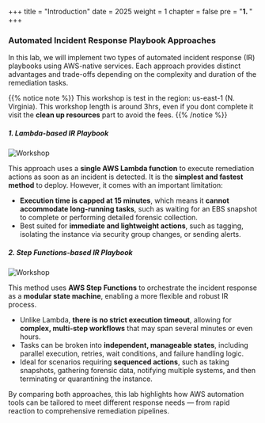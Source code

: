 +++
title = "Introduction"
date = 2025
weight = 1
chapter = false
pre = "<b>1. </b>"
+++

### Automated Incident Response Playbook Approaches

In this lab, we will implement two types of automated incident response (IR) playbooks using AWS-native services. Each approach provides distinct advantages and trade-offs depending on the complexity and duration of the remediation tasks.

{{% notice note %}}
This workshop is test in the region: us-east-1 (N. Virginia).
This workshop length is around 3hrs, even if you dont complete it visit the **clean up resources** part to avoid the fees.
{{% /notice %}}

##### 1. Lambda-based IR Playbook

![Workshop](../images/1/Workshop_Lambda.jpg)

This approach uses a **single AWS Lambda function** to execute remediation actions as soon as an incident is detected. It is the **simplest and fastest method** to deploy. However, it comes with an important limitation:

- **Execution time is capped at 15 minutes**, which means it **cannot accommodate long-running tasks**, such as waiting for an EBS snapshot to complete or performing detailed forensic collection.
- Best suited for **immediate and lightweight actions**, such as tagging, isolating the instance via security group changes, or sending alerts.

##### 2. Step Functions-based IR Playbook

![Workshop](../images/1/Workshop_Step_Function.jpg)

This method uses **AWS Step Functions** to orchestrate the incident response as a **modular state machine**, enabling a more flexible and robust IR process.

- Unlike Lambda, **there is no strict execution timeout**, allowing for **complex, multi-step workflows** that may span several minutes or even hours.
- Tasks can be broken into **independent, manageable states**, including parallel execution, retries, wait conditions, and failure handling logic.
- Ideal for scenarios requiring **sequenced actions**, such as taking snapshots, gathering forensic data, notifying multiple systems, and then terminating or quarantining the instance.

By comparing both approaches, this lab highlights how AWS automation tools can be tailored to meet different response needs — from rapid reaction to comprehensive remediation pipelines.

